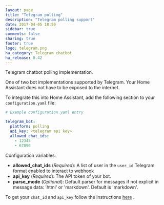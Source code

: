 ```yaml
---
layout: page
title: "Telegram polling"
description: "Telegram polling support"
date: 2017-04-05 18:50
sidebar: true
comments: false
sharing: true
footer: true
logo: telegram.png
ha_category: Telegram chatbot
ha_release: 0.42
---
```


Telegram chatbot polling implementation.

One of two bot implementations supported by Telegram. Your Home Assistant does not have to be exposed to the internet.

To integrate this into Home Assistant, add the following section to your `configuration.yaml` file:

```yaml
# Example configuration.yaml entry

telegram_bot:
  platform: polling
  api_key: <telegram api key>
  allowed_chat_ids:
    - 12345
    - 67890
```

Configuration variables:

- **allowed_chat_ids** (*Required*): A list of user in the `user_id` Telegram format enabled to interact to webhook
- **api_key** (*Required*): The API token of your bot.
- **parse_mode** (*Optional*): Default parser for messages if not explicit in message data: 'html' or 'markdown'. Default is 'markdown'.

To get your `chat_id` and `api_key` follow the instructions [here](/components/notify.telegram/) .

